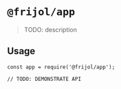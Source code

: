 # `@frijol/app`

> TODO: description

## Usage

```
const app = require('@frijol/app');

// TODO: DEMONSTRATE API
```
